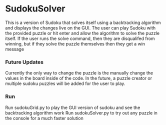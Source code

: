# SudokuSolver

This is a version of Sudoku that solves itself using a backtracking algorithm and displays the changes live on the GUI.
The user can play Sudoku with the provided puzzle or hit enter and allow the algorithm to solve the puzzle itself.
If the user runs the solve command, then they are disqualifed from winning, but if they solve the puzzle themselves then they get a win message

### Future Updates

Currently the only way to change the puzzle is the manually change the values in the board inside of the code.
In the future, a puzzle creator or multiple sudoku puzzles will be added for the user to play.


### Run

Run sudokuGrid.py to play the GUI version of sudoku and see the backtracking algorithm work
Run sudokuSolver.py to try out any puzzle in the console for a much faster solution